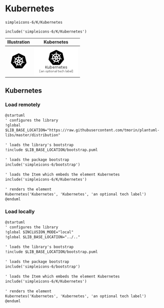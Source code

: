 # Kubernetes


```text
simpleicons-6/K/Kubernetes
```

```text
include('simpleicons-6/K/Kubernetes')
```



| Illustration | Kubernetes |
| :---: | :---: |
| ![illustration for Illustration](../../simpleicons-6/K/Kubernetes.png) | ![illustration for Kubernetes](../../simpleicons-6/K/Kubernetes.Local.png) |




## Kubernetes

### Load remotely
```plantuml
@startuml
' configures the library
!global $LIB_BASE_LOCATION="https://raw.githubusercontent.com/tmorin/plantuml-libs/master/distribution"

' loads the library's bootstrap
!include $LIB_BASE_LOCATION/bootstrap.puml

' loads the package bootstrap
include('simpleicons-6/bootstrap')

' loads the Item which embeds the element Kubernetes
include('simpleicons-6/K/Kubernetes')

' renders the element
Kubernetes('Kubernetes', 'Kubernetes', 'an optional tech label')
@enduml
```

### Load locally
```plantuml
@startuml
' configures the library
!global $INCLUSION_MODE="local"
!global $LIB_BASE_LOCATION="../.."

' loads the library's bootstrap
!include $LIB_BASE_LOCATION/bootstrap.puml

' loads the package bootstrap
include('simpleicons-6/bootstrap')

' loads the Item which embeds the element Kubernetes
include('simpleicons-6/K/Kubernetes')

' renders the element
Kubernetes('Kubernetes', 'Kubernetes', 'an optional tech label')
@enduml
```

